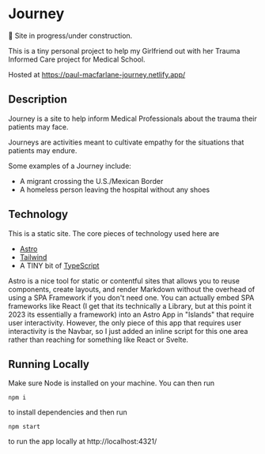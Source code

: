 # Journey

🦺 Site in progress/under construction.

This is a tiny personal project to help my Girlfriend out with her Trauma Informed Care project for Medical School.

Hosted at https://paul-macfarlane-journey.netlify.app/

## Description

Journey is a site to help inform Medical Professionals about the trauma their patients may face.

Journeys are activities meant to cultivate empathy for the situations that patients may endure.

Some examples of a Journey include:
- A migrant crossing the U.S./Mexican Border
- A homeless person leaving the hospital without any shoes


## Technology

This is a static site. The core pieces of technology used here are
- [Astro](https://astro.build/)
- [Tailwind](https://tailwindcss.com/)
- A TINY bit of [TypeScript](https://www.typescriptlang.org/)

Astro is a nice tool for static or contentful sites that allows you to reuse components, create layouts, and render Markdown without the overhead of using a SPA Framework if you don't need one. You can actually embed SPA frameworks like React (I get that its technically a Library, but at this point it 2023 its essentially a framework) into an Astro App in "Islands" that require user interactivity. However, the only piece of this app that requires user interactivity is the Navbar, so I just added an inline script for this one area rather than reaching for something like React or Svelte.

## Running Locally

Make sure Node is installed on your machine. You can then run

```shell
npm i
```

to install dependencies and then run

```shell
npm start
```

to run the app locally at http://localhost:4321/